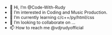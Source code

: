 - 👋 Hi, I’m @Code-With-Rudy
- 👀 I’m interested in Coding and Music Production.
- 🌱 I’m currently learning c/c++/py/html/css
- 💞️ I’m looking to collaborate on ...
- 📫 How to reach me @vdjrudyofficial

<!---
Code-With-Rudy/Code-With-Rudy is a ✨ special ✨ repository because its `README.md` (this file) appears on your GitHub profile.
You can click the Preview link to take a look at your changes.
--->

